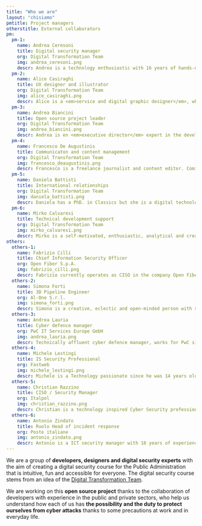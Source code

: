 ```yaml
---
title: "Who we are"
layout: "chisiamo"
pmtitle: Project managers
otherstitle: External collaborators
pm:
  pm-1:
    name: Andrea Ceresoni
    title: Digital security manager
    org: Digital Transformation Team
    img: andrea_ceresoni.png
    descr: Andrea is a technology enthusiastic with 16 years of hands-on of experience in Computer Security, Operating systems and Cloud security architectures. He has been working for e-commerce, telco an startup companies. At the moment is the “Security dude” for the Digital transformation Team.
  pm-2:
    name: Alice Casiraghi
    title: UX designer and illustrator
    org: Digital Transformation Team
    img: alice_casiraghi.png
    descr: Alice is a <em>service and digital graphic designer</em>, whose work ranges from consulting to <em>design research</em>, to <em>branding</em>, graphics, UX and UI design. He lived in London and Shanghai and worked as a consultant around Asia (Hong Kong, Singapore) before returning to Italy to join the Digital Transformation Team.
  pm-3:
    name: Andrea Biancini
    title: Open source project leader
    org: Digital Transformation Team
    img: andrea_biancini.png
    descr: Andrea is en <em>executive director</em> expert in the development of <em>organizational culture</em>, in the definition of <em>strategy</em> and <em>innovation</em> and in organizational transformation. A graduate in Computer Science and enrolled in Psychology, Andrea has 15 years of experience with companies / institutes of international importance.
  pm-4:
    name: Francesco De Augustinis
    title: Communicaton and content management
    org: Digital Transformation Team
    img: francesco_deaugustinis.png
    descr: Francesco is a freelance journalist and content editor. Comics & graphic novels lover, he couldn’t help to take part to this crazy Security Awareness project!
  pm-5:
    name: Daniela Battisti
    title: International relationships
    org: Digital Transformation Team
    img: daniela_battisti.png
    descr: Daniela has a PhD. in Classics but she is a digital technology enthusiast. Daniela is Head of  the International Relations in the Digital Transformation Team.
  pm-6:
    name: Mirko Calvaresi
    title: Technical development support
    org: Digital Transformation Team
    img: mirko_calvaresi.png
    descr: Mirko is a self-motivated, enthusiastic, analytical and creative agile developer and architect with over 20 years software development experience.
others:
  others-1:
    name: Fabrizio Cilli
    title: Chief Information Security Officer
    org: Open Fiber S.p.A.
    img: fabrizio_cilli.png
    descr: Fabrizio currently operates as CISO in the company Open Fiber s.p.a., he’s a seasoned security manager with 20 years of on-field experience. Half of his career across the globe spanning from South America, Europe, Middle East and Far East, and his other half supporting complex digital transformation projects in the Telco, Public and Banking industry across Italy. During his three years in Accenture Security (Italy) he promoted and delivered projects for cloud and big data adoption as part of the Open Innovation initiative for the government and public sector.
  others-2:
    name: Simona Forti
    title: 3D Pipeline Engineer
    org: Al-One S.r.l.
    img: simona_forti.png
    descr: Simona is a creative, eclectic and open-minded person with strong technical background IT, as one of the few girls from the italian ethical hacking scene since late '90s. Recently moved back to Italy from Tokyo, to pursue a new challenge as a 3D Animation Pipeline Engineer in the movie industry, she’s keen to join this project and help make security awareness more accessible.
  others-3:
    name: Andrea Lauria
    title: Cyber defence manager
    org: PwC IT Services Europe GmbH
    img: andrea_lauria.png
    descr: Technically affluent cyber defence manager, works for PwC since 2018. Joined the team with enthusiasm, with the idea of presenting the security awareness under a different perspective. With 20 years of work experience is known for safeguarding against system and network intrusions by instituting security controls, maintaining governance, and fortifying equipment and infrastructure.
  others-4:
    name: Michele Lestingi
    title: IS Security Professional
    org: Fastweb
    img: michele_lestingi.png
    descr: Michele is a Technology passionate since he was 14 years old with over 10 years of experience in Computer Security. In his expierince Michele have worked with law enforcement, Telco, financial institutions. Among the activities are Cybersecurity incident handling, malware analysis, research vulnerabilities. He is proud to be part of the "Security Awareness" Digital Trasformation Team project because it is the risk awareness the most important part of ensuring security.
  others-5:
    name: Christian Razzino
    title: CISO / Security Manager
    org: Italpol
    img: christian_razzino.png
    descr: Christian is a technology inspired Cyber Security professional with over 20 years hands-on experience, dealing with both offensive/defensive sides of security, in the Italian ethical hacking scene since half ’90. Electronic music lover and producer, with deep passion for synthesizers, now he operates as CISO in a private security company, leading a complex digital transformation. He joined "Security Awareness" project to bring the field experience that the human factor can be the first vulnerability and the first security measure as well.
  others-6:
    name: Antonio Zindato
    title: Ruolo Head of incident response
    org: Poste italiane
    img: antonio_zindato.png
    descr: Antonio is a ICT security manager with 18 years of experience in information security, network and incident handling. Ha has been working for the most major telco company in Italy and today is a incident handler for the most great company of postal, banking and assurance service in Italy.
---
```


We are a group of **developers, designers and digital security experts** with the aim of creating a digital security course for the Public Administration that is intuitive, fun and accessible for everyone. The digital security course stems from an idea of the [Digital Transformation Team](https://teamdigitale.governo.it/en).

We are working on this **open source project** thanks to the collaboration of developers with experience in the public and private sectors, who help us understand how each of us has **the possibility and the duty to protect ourselves from cyber attacks** thanks to some precautions at work and in everyday life.
